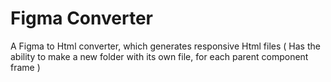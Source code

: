 # Figma Converter
A Figma to Html converter, which generates responsive Html files ( Has the ability to make a new folder with its own file, for each parent component frame ) 
